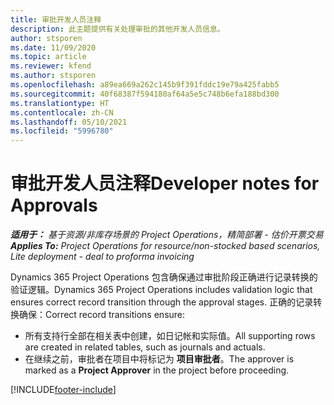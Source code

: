 ```yaml
---
title: 审批开发人员注释
description: 此主题提供有关处理审批的其他开发人员信息。
author: stsporen
ms.date: 11/09/2020
ms.topic: article
ms.reviewer: kfend
ms.author: stsporen
ms.openlocfilehash: a89ea669a262c145b9f391fddc19e79a425fabb5
ms.sourcegitcommit: 40f68387f594180af64a5e5c748b6efa188bd300
ms.translationtype: HT
ms.contentlocale: zh-CN
ms.lasthandoff: 05/10/2021
ms.locfileid: "5996780"
---
```

# <a name="developer-notes-for-approvals"></a><span data-ttu-id="15822-103">审批开发人员注释</span><span class="sxs-lookup"><span data-stu-id="15822-103">Developer notes for Approvals</span></span>

<span data-ttu-id="15822-104">_**适用于：** 基于资源/非库存场景的 Project Operations，精简部署 - 估价开票交易_</span><span class="sxs-lookup"><span data-stu-id="15822-104">_**Applies To:** Project Operations for resource/non-stocked based scenarios, Lite deployment - deal to proforma invoicing_</span></span>

<span data-ttu-id="15822-105">Dynamics 365 Project Operations 包含确保通过审批阶段正确进行记录转换的验证逻辑。</span><span class="sxs-lookup"><span data-stu-id="15822-105">Dynamics 365 Project Operations includes validation logic that ensures correct record transition through the approval stages.</span></span> <span data-ttu-id="15822-106">正确的记录转换确保：</span><span class="sxs-lookup"><span data-stu-id="15822-106">Correct record transitions ensure:</span></span> 

  - <span data-ttu-id="15822-107">所有支持行全部在相关表中创建，如日记帐和实际值。</span><span class="sxs-lookup"><span data-stu-id="15822-107">All supporting rows are created in related tables, such as journals and actuals.</span></span>
  - <span data-ttu-id="15822-108">在继续之前，审批者在项目中将标记为 **项目审批者**。</span><span class="sxs-lookup"><span data-stu-id="15822-108">The approver is marked as a **Project Approver** in the project before proceeding.</span></span>


[!INCLUDE[footer-include](../includes/footer-banner.md)]